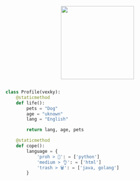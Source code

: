 <div align="center">
  <img height="200" src="https://gifdb.com/images/high/anime-celty-sturluson-79m4jzscabdxc4ix.gif"  />
</div>

``` python

class Profile(vexky):
    @staticmethod
    def life():
        pets = "Dog"
        age = "uknown"
        lang = "English"

        return lang, age, pets

    @staticmethod
    def cope():
        language = {
            'proh > 🥇': = ['python']
            'medium > 👌': = ['html']
            'trash > 🗑️': = ['java, golang'] 
        }
        
```
